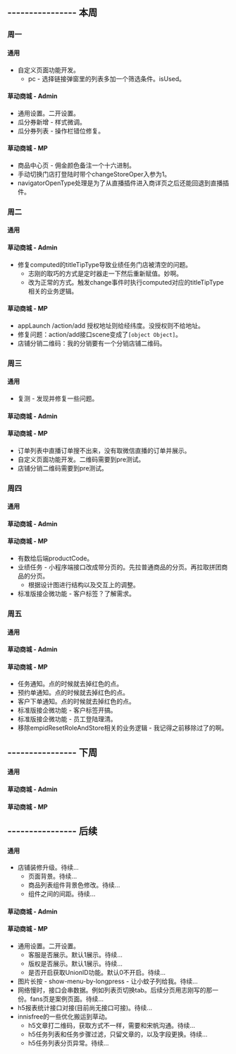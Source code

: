## ---------------- 本周

### 周一
#### 通用
* 自定义页面功能开发。
  - pc - 选择链接弹窗里的列表多加一个筛选条件。isUsed。
#### 草动商城 - Admin
* 通用设置。二开设置。
* 瓜分券新增 - 样式微调。
* 瓜分券列表 - 操作栏错位修复。
#### 草动商城 - MP
* 商品中心页 - 佣金颜色备注一个十六进制。
* 手动切换门店打登陆时带个changeStoreOper入参为1。
* navigatorOpenType处理是为了从直播插件进入商详页之后还能回退到直播插件。

### 周二
#### 通用
#### 草动商城 - Admin
* 修复computed的titleTipType导致业绩任务门店被清空的问题。
  - 志刚的取巧的方式是定时器走一下然后重新赋值。妙啊。
  - 改为正常的方式。触发change事件时执行computed对应的titleTipType相关的业务逻辑。
#### 草动商城 - MP
* appLaunch /action/add 授权地址则给经纬度。没授权则不给地址。
* 修复问题：action/add接口scene变成了`[object Object]`。
* 店铺分销二维码：我的分销要有一个分销店铺二维码。

### 周三
#### 通用
* 复测 - 发现并修复一些问题。
#### 草动商城 - Admin
#### 草动商城 - MP
* 订单列表中直播订单搜不出来，没有取微信直播的订单并展示。
* 自定义页面功能开发。二维码需要到pre测试。
* 店铺分销二维码需要到pre测试。

### 周四
#### 通用
#### 草动商城 - Admin
#### 草动商城 - MP
* 有数给后端productCode。
* 业绩任务 - 小程序端接口改成带分页的。先拉普通商品的分页。再拉取拼团商品的分页。
  - 根据设计图进行结构以及交互上的调整。
* 标准版接企微功能 - 客户标签？了解需求。

### 周五
#### 通用
#### 草动商城 - Admin
#### 草动商城 - MP
* 任务通知。点的时候就去掉红色的点。
* 预约单通知。点的时候就去掉红色的点。
* 客户下单通知。点的时候就去掉红色的点。
* 标准版接企微功能 - 客户标签开搞。
* 标准版接企微功能 - 员工登陆理清。
* 移除empidResetRoleAndStore相关的业务逻辑 - 我记得之前移除过了的啊。

## ---------------- 下周
#### 通用
#### 草动商城 - Admin
#### 草动商城 - MP

## ---------------- 后续
#### 通用
* 店铺装修升级。待续...
  - 页面背景。待续...
  - 商品列表组件背景色修改。待续...
  - 组件之间的间距。待续...
#### 草动商城 - Admin
#### 草动商城 - MP
* 通用设置。二开设置。
  - 客服是否展示。默认1展示。待续...
  - 版权是否展示。默认1展示。待续...
  - 是否开启获取UnionID功能。默认0不开启。待续...
* 图片长按 - show-menu-by-longpress - 让小蚊子列给我。待续...
* 网络慢时，接口会串数据。例如列表页切换tab。后续分页用志刚写的那一份。fans页是案例页面。待续...
* h5报表统计接口对接(目前尚无接口可接)。待续...
* innisfree的一些优化搬运到草动。
  - h5文章打二维码，获取方式不一样，需要和宋帆沟通。待续...
  - h5任务列表和任务步骤过滤，只留文章的，以及字段更换。待续...
  - h5任务列表分页异常。待续...
